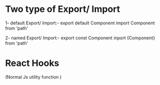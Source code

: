 # Two type of Export/ Import

1- default Export/ Import:-
    export default Component
    import Component from 'path'

2- named Export/ Import:-
    export const Component
    inport {Component} from 'path'



# React Hooks
 (Normal Js utility function )
